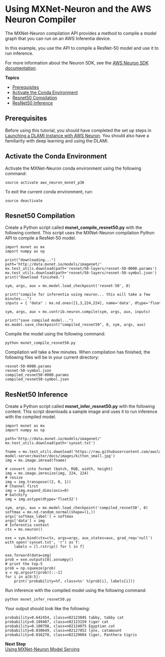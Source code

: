 # Using MXNet\-Neuron and the AWS Neuron Compiler<a name="tutorial-inferentia-mxnet-neuron"></a>

The MXNet\-Neuron compilation API provides a method to compile a model graph that you can run on an AWS Inferentia device\. 

 In this example, you use the API to compile a ResNet\-50 model and use it to run inference\. 

 For more information about the Neuron SDK, see the [AWS Neuron SDK documentation](https://awsdocs-neuron.readthedocs-hosted.com/en/latest/neuron-guide/neuron-frameworks/mxnet-neuron/index.html)\. 

**Topics**
+ [Prerequisites](#tutorial-inferentia-mxnet-neuron-prerequisites)
+ [Activate the Conda Environment](#tutorial-inferentia-mxnet-neuron-activate)
+ [Resnet50 Compilation](#tutorial-inferentia-mxnet-neuron-compilation)
+ [ResNet50 Inference](#tutorial-inferentia-mxnet-neuron-inference)

## Prerequisites<a name="tutorial-inferentia-mxnet-neuron-prerequisites"></a>

 Before using this tutorial, you should have completed the set up steps in [Launching a DLAMI Instance with AWS Neuron](tutorial-inferentia-launching.md)\. You should also have a familiarity with deep learning and using the DLAMI\. 

## Activate the Conda Environment<a name="tutorial-inferentia-mxnet-neuron-activate"></a>

 Activate the MXNet\-Neuron conda environment using the following command: 

```
source activate aws_neuron_mxnet_p36
```

To exit the current conda environment, run: 

```
source deactivate
```

## Resnet50 Compilation<a name="tutorial-inferentia-mxnet-neuron-compilation"></a>

Create a Python script called **mxnet\_compile\_resnet50\.py** with the following content\. This script uses the MXNet\-Neuron compilation Python API to compile a ResNet\-50 model\. 

```
import mxnet as mx
import numpy as np

print("downloading...")
path='http://data.mxnet.io/models/imagenet/'
mx.test_utils.download(path+'resnet/50-layers/resnet-50-0000.params')
mx.test_utils.download(path+'resnet/50-layers/resnet-50-symbol.json')
print("download finished.")

sym, args, aux = mx.model.load_checkpoint('resnet-50', 0)

print("compile for inferentia using neuron... this will take a few minutes...")
inputs = { "data" : mx.nd.ones([1,3,224,224], name='data', dtype='float32') }

sym, args, aux = mx.contrib.neuron.compile(sym, args, aux, inputs)

print("save compiled model...")
mx.model.save_checkpoint("compiled_resnet50", 0, sym, args, aux)
```

 Compile the model using the following command: 

```
python mxnet_compile_resnet50.py
```

 Compilation will take a few minutes\. When compilation has finished, the following files will be in your current directory: 

```
resnet-50-0000.params
resnet-50-symbol.json
compiled_resnet50-0000.params
compiled_resnet50-symbol.json
```

## ResNet50 Inference<a name="tutorial-inferentia-mxnet-neuron-inference"></a>

Create a Python script called **mxnet\_infer\_resnet50\.py** with the following content\. This script downloads a sample image and uses it to run inference with the compiled model\. 

```
import mxnet as mx
import numpy as np

path='http://data.mxnet.io/models/imagenet/'
mx.test_utils.download(path+'synset.txt')

fname = mx.test_utils.download('https://raw.githubusercontent.com/awslabs/mxnet-model-server/master/docs/images/kitten_small.jpg')
img = mx.image.imread(fname)

# convert into format (batch, RGB, width, height)
img = mx.image.imresize(img, 224, 224) 
# resize
img = img.transpose((2, 0, 1)) 
# Channel first
img = img.expand_dims(axis=0) 
# batchify
img = img.astype(dtype='float32')

sym, args, aux = mx.model.load_checkpoint('compiled_resnet50', 0)
softmax = mx.nd.random_normal(shape=(1,))
args['softmax_label'] = softmax
args['data'] = img
# Inferentia context
ctx = mx.neuron()

exe = sym.bind(ctx=ctx, args=args, aux_states=aux, grad_req='null')
with open('synset.txt', 'r') as f:
    labels = [l.rstrip() for l in f]

exe.forward(data=img)
prob = exe.outputs[0].asnumpy()
# print the top-5
prob = np.squeeze(prob)
a = np.argsort(prob)[::-1] 
for i in a[0:5]:
    print('probability=%f, class=%s' %(prob[i], labels[i]))
```

 Run inference with the compiled model using the following command: 

```
python mxnet_infer_resnet50.py
```

 Your output should look like the following: 

```
probability=0.642454, class=n02123045 tabby, tabby cat
probability=0.189407, class=n02123159 tiger cat
probability=0.100798, class=n02124075 Egyptian cat
probability=0.030649, class=n02127052 lynx, catamount
probability=0.016278, class=n02129604 tiger, Panthera tigris
```

**Next Step**  
[Using MXNet\-Neuron Model Serving](tutorial-inferentia-mxnet-neuron-serving.md)